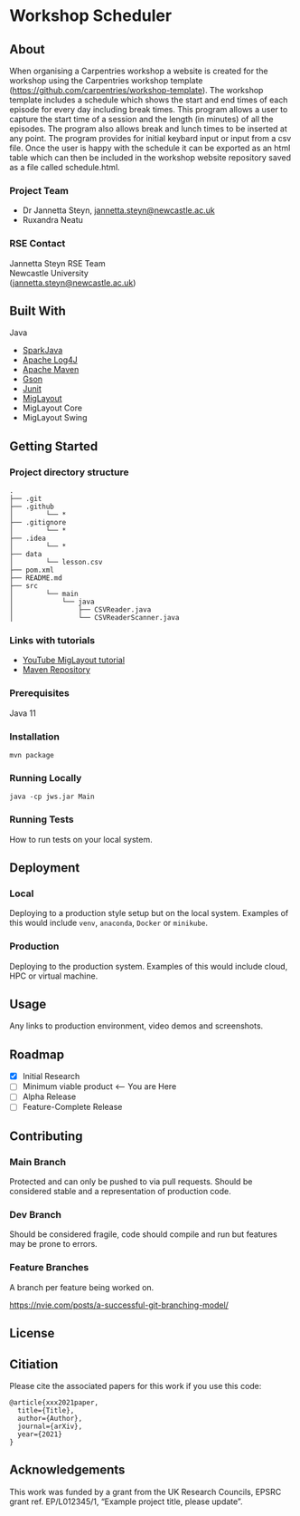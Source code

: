 # Workshop Scheduler
## About

When organising a Carpentries workshop a website is created for the workshop using the Carpentries workshop template (https://github.com/carpentries/workshop-template). The workshop template includes a schedule which shows the start and end times of each episode for every day including break times. This program allows a user to capture the start time of a session and the length (in minutes) of all the episodes. The program also allows break and lunch times to be inserted at any point. The program provides for initial keybard input or input from a csv file. Once the user is happy with the schedule it can be exported as an html table which can then be included in the workshop website repository saved as a file called schedule.html.


### Project Team
- Dr Jannetta Steyn, jannetta.steyn@newcastle.ac.uk 
- Ruxandra Neatu

### RSE Contact
Jannetta Steyn 
RSE Team  
Newcastle University  
([jannetta.steyn@newcastle.ac.uk](mailto:jannetta.steyn@newcastle.ac.uk))  

## Built With

Java

- [SparkJava](https://sparkjava.com/)  
- [Apache Log4J](https://logging.apache.org/log4j/2.x/)  
- [Apache Maven](https://maven.apache.org/)  
- [Gson](https://github.com/google/gson)
- [Junit](https://junit.org/junit5/)
- [MigLayout](https://www.miglayout.com/) 
- MigLayout Core
- MigLayout Swing


## Getting Started
### Project directory structure
```
.
├── .git
├── .github
│        └── *
├── .gitignore
│        └── *
├── .idea
│        └── *
├── data
│        └── lesson.csv
├── pom.xml
├── README.md
├── src
│        └── main
│            └── java
│                ├── CSVReader.java
│                └── CSVReaderScanner.java
```

### Links with tutorials
- [YouTube MigLayout tutorial](https://www.youtube.com/watch?v=Efjl5uSDrPk)
- [Maven Repository](https://mvnrepository.com/artifact/com.miglayout/miglayout-swing/11.0)

### Prerequisites

Java 11

### Installation

`mvn package`

### Running Locally

`java -cp jws.jar Main`

### Running Tests

How to run tests on your local system.

## Deployment

### Local

Deploying to a production style setup but on the local system. Examples of this would include `venv`, `anaconda`, `Docker` or `minikube`. 

### Production

Deploying to the production system. Examples of this would include cloud, HPC or virtual machine. 

## Usage

Any links to production environment, video demos and screenshots.

## Roadmap

- [x] Initial Research  
- [ ] Minimum viable product <-- You are Here  
- [ ] Alpha Release  
- [ ] Feature-Complete Release  

## Contributing

### Main Branch
Protected and can only be pushed to via pull requests. Should be considered stable and a representation of production code.

### Dev Branch
Should be considered fragile, code should compile and run but features may be prone to errors.

### Feature Branches
A branch per feature being worked on.

https://nvie.com/posts/a-successful-git-branching-model/

## License

## Citiation

Please cite the associated papers for this work if you use this code:

```
@article{xxx2021paper,
  title={Title},
  author={Author},
  journal={arXiv},
  year={2021}
}
```


## Acknowledgements
This work was funded by a grant from the UK Research Councils, EPSRC grant ref. EP/L012345/1, “Example project title, please update”.
